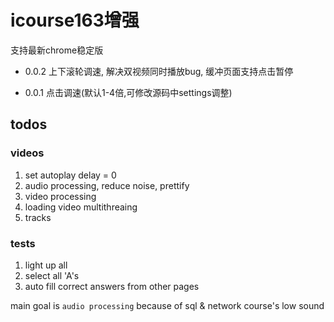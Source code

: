 # icourse163增强

支持最新chrome稳定版

- 0.0.2 上下滚轮调速, 解决双视频同时播放bug, 缓冲页面支持点击暂停

- 0.0.1 点击调速(默认1-4倍,可修改源码中settings调整)

## todos

### videos

1. set autoplay delay = 0
6. audio processing, reduce noise, prettify
7. video processing
8. loading video multithreaing
9. tracks

### tests

1. light up all
4. select all 'A's
5. auto fill correct answers from other pages

main goal is `audio processing` because of sql & network course's low sound